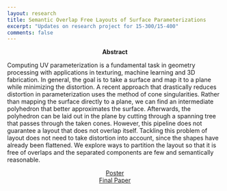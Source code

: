 ```yaml
---
layout: research
title: Semantic Overlap Free Layouts of Surface Parameterizations
excerpt: "Updates on research project for 15-300/15-400"
comments: false
---
```


<center><b>Abstract</b></center>

Computing UV parameterization is a fundamental task in geometry processing with applications in texturing, machine learning and 3D fabrication. In general, the goal is to take a surface and map it to a plane while minimizing the distortion. A recent approach that drastically reduces distortion in parameterization uses the method of cone singularities. Rather than mapping the surface directly to a plane, we can find an intermediate polyhedron that better approximates the surface. Afterwards, the polyhedron can be laid out in the plane by cutting through a spanning tree that passes through the taken cones. However, this pipeline does not guarantee a layout that does not overlap itself. Tackling this problem of layout does not need to take distortion into account, since the shapes have already been flattened. We explore ways to partition the layout so that it is free of overlaps and the separated components are few and semantically reasonable.

<center><a href="/assets/img/research/MoMPosterS2019.pdf">Poster</a></center>
<center><a href="/assets/img/research/15_400_Final_Paper.pdf">Final Paper</a></center>

